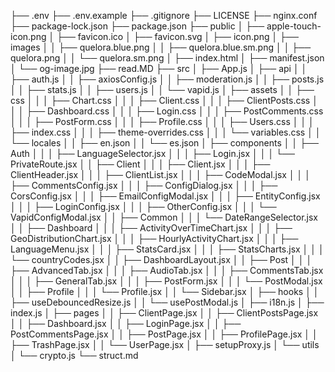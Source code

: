 ├── .env
├── .env.example
├── .gitignore
├── LICENSE
├── nginx.conf
├── package-lock.json
├── package.json
├── public
│   ├── apple-touch-icon.png
│   ├── favicon.ico
│   ├── favicon.svg
│   ├── icon.png
│   ├── images
│   │   ├── quelora.blue.png
│   │   ├── quelora.blue.sm.png
│   │   ├── quelora.png
│   │   └── quelora.sm.png
│   ├── index.html
│   ├── manifest.json
│   └── og-image.jpg
├── read.MD
├── src
│   ├── App.js
│   ├── api
│   │   ├── auth.js
│   │   ├── axiosConfig.js
│   │   ├── moderation.js
│   │   ├── posts.js
│   │   ├── stats.js
│   │   ├── users.js
│   │   └── vapid.js
│   ├── assets
│   │   ├── css
│   │   │   ├── Chart.css
│   │   │   ├── Client.css
│   │   │   ├── ClientPosts.css
│   │   │   ├── Dashboard.css
│   │   │   ├── Login.css
│   │   │   ├── PostComments.css
│   │   │   ├── PostForm.css
│   │   │   ├── Profile.css
│   │   │   ├── Users.css
│   │   │   ├── index.css
│   │   │   ├── theme-overrides.css
│   │   │   └── variables.css
│   │   └── locales
│   │       ├── en.json
│   │       └── es.json
│   ├── components
│   │   ├── Auth
│   │   │   ├── LanguageSelector.jsx
│   │   │   ├── Login.jsx
│   │   │   └── PrivateRoute.jsx
│   │   ├── Client
│   │   │   ├── Client.jsx
│   │   │   ├── ClientHeader.jsx
│   │   │   ├── ClientList.jsx
│   │   │   ├── CodeModal.jsx
│   │   │   ├── CommentsConfig.jsx
│   │   │   ├── ConfigDialog.jsx
│   │   │   ├── CorsConfig.jsx
│   │   │   ├── EmailConfigModal.jsx
│   │   │   ├── EntityConfig.jsx
│   │   │   ├── LoginConfig.jsx
│   │   │   ├── OtherConfig.jsx
│   │   │   └── VapidConfigModal.jsx
│   │   ├── Common
│   │   │   └── DateRangeSelector.jsx
│   │   ├── Dashboard
│   │   │   ├── ActivityOverTimeChart.jsx
│   │   │   ├── GeoDistributionChart.jsx
│   │   │   ├── HourlyActivityChart.jsx
│   │   │   ├── LanguageMenu.jsx
│   │   │   ├── StatsCard.jsx
│   │   │   ├── StatsCharts.jsx
│   │   │   └── countryCodes.jsx
│   │   ├── DashboardLayout.jsx
│   │   ├── Post
│   │   │   ├── AdvancedTab.jsx
│   │   │   ├── AudioTab.jsx
│   │   │   ├── CommentsTab.jsx
│   │   │   ├── GeneralTab.jsx
│   │   │   ├── PostForm.jsx
│   │   │   └── PostModal.jsx
│   │   ├── Profile
│   │   │   └── Profile.jsx
│   │   └── Sidebar.jsx
│   ├── hooks
│   │   ├── useDebouncedResize.js
│   │   └── usePostModal.js
│   ├── i18n.js
│   ├── index.js
│   ├── pages
│   │   ├── ClientPage.jsx
│   │   ├── ClientPostsPage.jsx
│   │   ├── Dashboard.jsx
│   │   ├── LoginPage.jsx
│   │   ├── PostCommentsPage.jsx
│   │   ├── PostPage.jsx
│   │   ├── ProfilePage.jsx
│   │   ├── TrashPage.jsx
│   │   └── UserPage.jsx
│   ├── setupProxy.js
│   └── utils
│       └── crypto.js
└── struct.md
